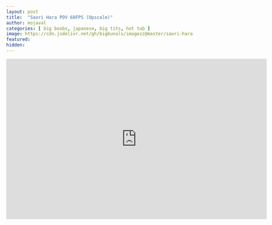 ```yaml
---
layout: post
title:  "Saori Hara POV 60FPS (Upscale)"
author: mojaval
categories: [ big boobs, japanese, big tits, hot tub ]
image: https://cdn.jsdelivr.net/gh/bigbunals/imagezz@master/saori-hara-pov-60fps-upscale___485ea82dc5ee83e335ec7078cf1b2409ef2b1233.mp4.jpg
featured: 
hidden: 
---
```


<iframe src="https://openload.co/embed/ROc3IhS_EIQ/saori-hara-pov-60fps-upscale___485ea82dc5ee83e335ec7078cf1b2409ef2b1233.mp4" scrolling="no" frameborder="0" width="700" height="430" allowfullscreen="true" webkitallowfullscreen="true" mozallowfullscreen="true"></iframe>